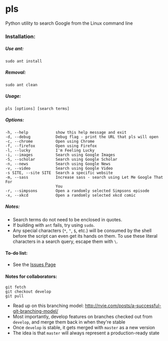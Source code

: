 # pls
Python utility to search Google from the Linux command line

### Installation:

##### Use ant:

`sudo ant install`

##### Removal:

`sudo ant clean`

##### Usage:
`pls [options] [search terms]`

##### Options:
```
-h, --help            show this help message and exit
-d, --debug           Debug flag - print the URL that pls will open
-c, --chrome          Open using Chrome
-f, --firefox         Open using Firefox
-l, --lucky           I'm Feeling Lucky
-i, --images          Search using Google Images
-S, --scholar         Search using Google Scholar
-n, --news            Search using Google News
-v, --video           Search using Google Video
-s SITE, --site SITE  Search a specific website
-m, --sass            Increase sass - search using Let Me Google That For
                      You
-r, --simpsons        Open a randomly selected Simpsons episode
-x, --xkcd            Open a randomly selected xkcd comic
```

##### Notes:
- Search terms do not need to be enclosed in quotes.
- If building with `ant` fails, try using `sudo`.
- Any special characters (`*`, `"`, `$`, etc.) will be consumed by the shell before the script can even get its hands on them. To use these literal characters in a search query, escape them with `\`.

#### To-do list:
- See the [Issues Page](https://github.com/austinjdean/pls/issues)

#### Notes for collaborators:
`git fetch`  
`git checkout develop`  
`git pull`  
- Read up on this branching model: http://nvie.com/posts/a-successful-git-branching-model/
- Most importantly, develop features on branches checked out from `develop`, and merge them back in when they're stable
- Once `develop` is stable, it gets merged with `master` as a new version
- The idea is that `master` will always represent a production-ready state
